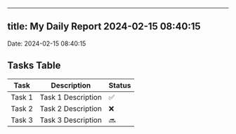 
---
title: My Daily Report 2024-02-15 08:40:15
---

Date: 2024-02-15 08:40:15

## Tasks Table

| Task | Description | Status |
|------|-------------|--------|
| Task 1 | Task 1 Description | ✅ |
| Task 2 | Task 2 Description | ❌ |
| Task 3 | Task 3 Description | 🔜 |

